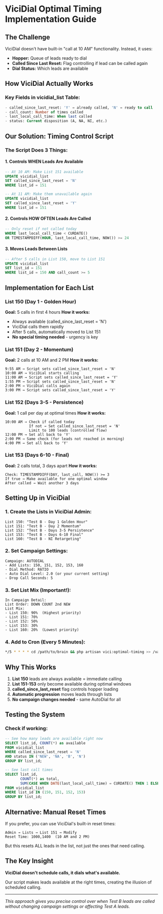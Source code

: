 # ViciDial Optimal Timing Implementation Guide

## The Challenge
ViciDial doesn't have built-in "call at 10 AM" functionality. Instead, it uses:
- **Hopper:** Queue of leads ready to dial
- **Called Since Last Reset:** Flag controlling if lead can be called again
- **Dial Status:** Which leads are available

## How ViciDial Actually Works

### Key Fields in vicidial_list Table:
```sql
- called_since_last_reset: 'Y' = already called, 'N' = ready to call
- call_count: Number of times called
- last_local_call_time: When last called
- status: Current disposition (A, NA, NI, etc.)
```

## Our Solution: Timing Control Script

### The Script Does 3 Things:

#### 1. Controls WHEN Leads Are Available
```sql
-- At 10 AM: Make List 151 available
UPDATE vicidial_list 
SET called_since_last_reset = 'N'
WHERE list_id = 151

-- At 11 AM: Make them unavailable again
UPDATE vicidial_list 
SET called_since_last_reset = 'Y'
WHERE list_id = 151
```

#### 2. Controls HOW OFTEN Leads Are Called
```sql
-- Only reset if not called today
WHERE last_local_call_time < CURDATE()
OR TIMESTAMPDIFF(HOUR, last_local_call_time, NOW()) >= 24
```

#### 3. Moves Leads Between Lists
```sql
-- After 5 calls in List 150, move to List 151
UPDATE vicidial_list 
SET list_id = 151
WHERE list_id = 150 AND call_count >= 5
```

## Implementation for Each List

### List 150 (Day 1 - Golden Hour)
**Goal:** 5 calls in first 4 hours
**How it works:**
- Always available (called_since_last_reset = 'N')
- ViciDial calls them rapidly
- After 5 calls, automatically moved to List 151
- **No special timing needed** - urgency is key

### List 151 (Day 2 - Momentum)
**Goal:** 2 calls at 10 AM and 2 PM
**How it works:**
```
9:55 AM → Script sets called_since_last_reset = 'N'
10:00 AM → ViciDial starts calling
11:00 AM → Script sets called_since_last_reset = 'Y'
1:55 PM → Script sets called_since_last_reset = 'N'
2:00 PM → ViciDial calls again
3:00 PM → Script sets called_since_last_reset = 'Y'
```

### List 152 (Days 3-5 - Persistence)
**Goal:** 1 call per day at optimal times
**How it works:**
```
10:00 AM → Check if called today
           If not → Set called_since_last_reset = 'N'
           Limit to 100 leads (controlled flow)
12:00 PM → Set all back to 'Y'
2:00 PM → Same check (for leads not reached in morning)
4:00 PM → Set all back to 'Y'
```

### List 153 (Days 6-10 - Final)
**Goal:** 2 calls total, 3 days apart
**How it works:**
```
Check: TIMESTAMPDIFF(DAY, last_call, NOW()) >= 3
If true → Make available for one optimal window
After called → Wait another 3 days
```

## Setting Up in ViciDial

### 1. Create the Lists in ViciDial Admin:
```
List 150: "Test B - Day 1 Golden Hour"
List 151: "Test B - Day 2 Momentum"
List 152: "Test B - Days 3-5 Persistence"
List 153: "Test B - Days 6-10 Final"
List 160: "Test B - NI Retargeting"
```

### 2. Set Campaign Settings:
```
Campaign: AUTODIAL
- Add Lists: 150, 151, 152, 153, 160
- Dial Method: RATIO
- Auto Dial Level: 2.0 (or your current setting)
- Drop Call Seconds: 5
```

### 3. Set List Mix (Important!):
```
In Campaign Detail:
List Order: DOWN COUNT 2nd NEW
List Mix: 
- List 150: 90%  (Highest priority)
- List 151: 70%
- List 152: 50%
- List 153: 30%
- List 160: 20%  (Lowest priority)
```

### 4. Add to Cron (Every 5 Minutes):
```bash
*/5 * * * * cd /path/to/brain && php artisan vici:optimal-timing >> /var/log/vici_timing.log 2>&1
```

## Why This Works

1. **List 150** leads are always available = immediate calling
2. **List 151-153** only become available during optimal windows
3. **called_since_last_reset** flag controls hopper loading
4. **Automatic progression** moves leads through lists
5. **No campaign changes needed** - same AutoDial for all

## Testing the System

### Check if working:
```sql
-- See how many leads are available right now
SELECT list_id, COUNT(*) as available
FROM vicidial_list
WHERE called_since_last_reset = 'N'
AND status IN ('NEW', 'NA', 'B', 'N')
GROUP BY list_id;

-- See last call times
SELECT list_id, 
       COUNT(*) as total,
       SUM(CASE WHEN DATE(last_local_call_time) = CURDATE() THEN 1 ELSE 0 END) as called_today
FROM vicidial_list
WHERE list_id IN (150, 151, 152, 153)
GROUP BY list_id;
```

## Alternative: Manual Reset Times

If you prefer, you can use ViciDial's built-in reset times:
```
Admin → Lists → List 151 → Modify
Reset Time: 1000,1400  (10 AM and 2 PM)
```

But this resets ALL leads in the list, not just the ones that need calling.

## The Key Insight

**ViciDial doesn't schedule calls, it dials what's available.**

Our script makes leads available at the right times, creating the illusion of scheduled calling.

---

*This approach gives you precise control over when Test B leads are called without changing campaign settings or affecting Test A leads.*











